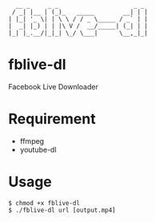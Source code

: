 ```
  __ _     _ _                     _ _ 
 / _| |__ | (_)_   _____        __| | |
| |_| '_ \| | \ \ / / _ \_____ / _` | |
|  _| |_) | | |\ V /  __/_____| (_| | |
|_| |_.__/|_|_| \_/ \___|      \__,_|_|

```

# fblive-dl
Facebook Live Downloader

# Requirement
- ffmpeg
- youtube-dl

# Usage
```
$ chmod +x fblive-dl
$ ./fblive-dl url [output.mp4]
```

